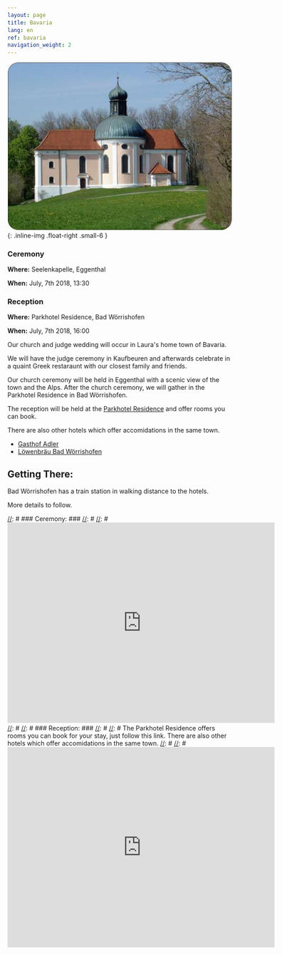 ```yaml
---
layout: page
title: Bavaria
lang: en
ref: bavaria
navigation_weight: 2
---
```


![seelenkappelle in Eggenthal](/img/seelenkappelle.jpg "Seelenkappelle"){: .inline-img .float-right .small-6 }

### Ceremony ###
**Where:** Seelenkapelle, Eggenthal

**When:** July, 7th 2018, 13:30

### Reception ###
**Where:** Parkhotel Residence, Bad Wörrishofen

**When:** July, 7th 2018, 16:00

Our church and judge wedding will occur in Laura's home town of Bavaria.

We will have the judge ceremony in Kaufbeuren and afterwards celebrate in a quaint Greek restaraunt with our closest family and friends.

Our church ceremony will be held in Eggenthal with a scenic view of the town and the Alps. After the church ceremony, we will gather in the Parkhotel Residence in Bad Wörrishofen.

The reception will be held at the <a href="http://www.parkhotel-residence.de/" target="_blank" rel="noopener">Parkhotel Residence</a> and offer rooms you can book.

There are also other hotels which offer accomidations in the same town.
* <a href="http://www.adler-trommer.de/" target="_blank" rel="noopener">Gasthof Adler</a>
* <a href="http://www.loewenbraeu-bad-woerishofen.de/" target="_blank" rel="noopener">Löwenbräu Bad Wörrishofen</a>

## Getting There: ##

Bad Wörrishofen has a train station in walking distance to the hotels.

More details to follow.

[//]: # 
[//]: # ### Ceremony: ###
[//]: # 
[//]: # <iframe src="https://www.google.com/maps/embed?pb=!1m14!1m8!1m3!1d10697.103969521337!2d10.512983!3d47.911697!3m2!1i1024!2i768!4f13.1!3m3!1m2!1s0x0%3A0x683254a0c46b4ba1!2sMaria+Seelenkapelle+Eggenthal!5e0!3m2!1sen!2sus!4v1485719697231" width="600" height="450" frameborder="0" style="border:0" allowfullscreen></iframe>
[//]: # 
[//]: # ### Reception: ###
[//]: # 
[//]: # The Parkhotel Residence offers rooms you can book for your stay, just follow this link. There are also other hotels which offer accomidations in the same town.
[//]: # 
[//]: # <iframe src="https://www.google.com/maps/embed?pb=!1m18!1m12!1m3!1d2669.4269900763247!2d10.594501315777162!3d48.005459979213065!2m3!1f0!2f0!3f0!3m2!1i1024!2i768!4f13.1!3m3!1m2!1s0x479c119769ecff39%3A0x475ecaea14b14b7!2sParkhotel+Residence!5e0!3m2!1sen!2sde!4v1482410555253" width="600" height="450" frameborder="0" style="border:0" allowfullscreen></iframe>